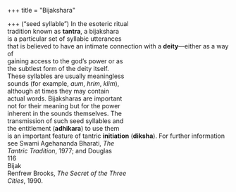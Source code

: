 +++
title = "Bijakshara"

+++
(“seed syllable”) In the esoteric ritual  
tradition known as **tantra**, a bijakshara  
is a particular set of syllabic utterances  
that is believed to have an intimate connection with a **deity**—either as a way of  
gaining access to the god’s power or as  
the subtlest form of the deity itself.  
These syllables are usually meaningless  
sounds (for example, *aum*, *hrim*, *klim*),  
although at times they may contain  
actual words. Bijaksharas are important  
not for their meaning but for the power  
inherent in the sounds themselves. The  
transmission of such seed syllables and  
the entitlement (**adhikara**) to use them  
is an important feature of tantric **initiation** (**diksha**). For further information  
see Swami Agehananda Bharati, *The*  
*Tantric Tradition*, 1977; and Douglas  
116  
Bijak  
Renfrew Brooks, *The Secret of the Three*  
*Cities*, 1990.